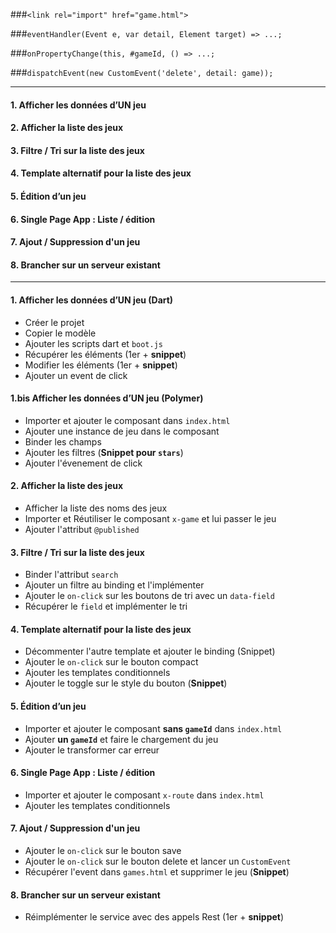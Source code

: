 ###`<link rel="import" href="game.html">`

###`eventHandler(Event e, var detail, Element target) => ...;`

###`onPropertyChange(this, #gameId, () => ...;`

###`dispatchEvent(new CustomEvent('delete', detail: game));`

------------------------------------------

#### 1. Afficher les données d’UN jeu
#### 2. Afficher la liste des jeux 
#### 3. Filtre / Tri sur la liste des jeux
#### 4. Template alternatif pour la liste des jeux
#### 5. Édition d’un jeu
#### 6. Single Page App : Liste / édition
#### 7. Ajout / Suppression d'un jeu
#### 8. Brancher sur un serveur existant 

------------------------------------------

#### 1. Afficher les données d’UN jeu (Dart)
- Créer le projet
- Copier le modèle
- Ajouter les scripts dart et `boot.js`
- Récupérer les éléments (1er + **snippet**)
- Modifier les éléments (1er + **snippet**)
- Ajouter un event de click

#### 1.bis Afficher les données d’UN jeu (Polymer)
- Importer et ajouter le composant dans `index.html`
- Ajouter une instance de jeu dans le composant
- Binder les champs
- Ajouter les filtres (**Snippet pour `stars`**)
- Ajouter l'évenement de click

#### 2. Afficher la liste des jeux 
- Afficher la liste des noms des jeux
- Importer et Réutiliser le composant `x-game` et lui passer le jeu
- Ajouter l'attribut `@published`

#### 3. Filtre / Tri sur la liste des jeux
- Binder l'attribut `search`
- Ajouter un filtre au binding et l'implémenter
- Ajouter le `on-click` sur les boutons de tri avec un `data-field`
- Récupérer le `field` et implémenter le tri

#### 4. Template alternatif pour la liste des jeux
- Décommenter l'autre template et ajouter le binding (Snippet)
- Ajouter le `on-click` sur le bouton compact
- Ajouter les templates conditionnels
- Ajouter le toggle sur le style du bouton (**Snippet**)

#### 5. Édition d’un jeu
- Importer et ajouter le composant **sans `gameId`** dans `index.html`
- Ajouter **un `gameId`** et faire le chargement du jeu
- Ajouter le transformer car erreur

#### 6. Single Page App : Liste / édition
- Importer et ajouter le composant `x-route` dans `index.html`
- Ajouter les templates conditionnels

#### 7. Ajout / Suppression d'un jeu
- Ajouter le `on-click` sur le bouton save
- Ajouter le `on-click` sur le bouton delete et lancer un `CustomEvent`
- Récupérer l'event dans `games.html` et supprimer le jeu (**Snippet**)

#### 8. Brancher sur un serveur existant 
- Réimplémenter le service avec des appels Rest (1er + **snippet**)
